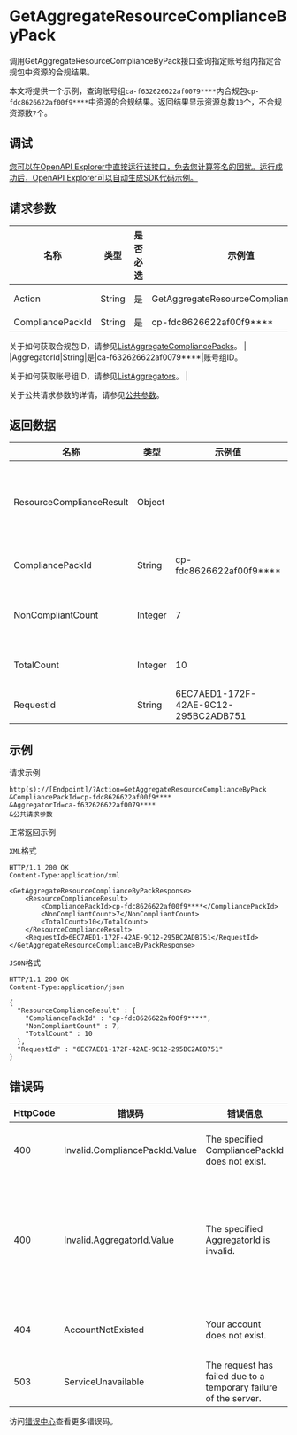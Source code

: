 # GetAggregateResourceComplianceByPack

调用GetAggregateResourceComplianceByPack接口查询指定账号组内指定合规包中资源的合规结果。

本文将提供一个示例，查询账号组`ca-f632626622af0079****`内合规包`cp-fdc8626622af00f9****`中资源的合规结果。返回结果显示资源总数`10`个，不合规资源数`7`个。

## 调试

[您可以在OpenAPI Explorer中直接运行该接口，免去您计算签名的困扰。运行成功后，OpenAPI Explorer可以自动生成SDK代码示例。](https://api.aliyun.com/#product=Config&api=GetAggregateResourceComplianceByPack&type=RPC&version=2020-09-07)

## 请求参数

|名称|类型|是否必选|示例值|描述|
|--|--|----|---|--|
|Action|String|是|GetAggregateResourceComplianceByPack|要执行的操作，取值：**GetAggregateResourceComplianceByPack**。 |
|CompliancePackId|String|是|cp-fdc8626622af00f9\*\*\*\*|合规包ID。

 关于如何获取合规包ID，请参见[ListAggregateCompliancePacks](~~262059~~)。 |
|AggregatorId|String|是|ca-f632626622af0079\*\*\*\*|账号组ID。

 关于如何获取账号组ID，请参见[ListAggregators](~~255797~~)。 |

关于公共请求参数的详情，请参见[公共参数](~~251751~~)。

## 返回数据

|名称|类型|示例值|描述|
|--|--|---|--|
|ResourceComplianceResult|Object| |合规包中资源的合规结果。 |
|CompliancePackId|String|cp-fdc8626622af00f9\*\*\*\*|合规包ID。 |
|NonCompliantCount|Integer|7|不合规资源数。 |
|TotalCount|Integer|10|资源总数。 |
|RequestId|String|6EC7AED1-172F-42AE-9C12-295BC2ADB751|请求ID。 |

## 示例

请求示例

```
http(s)://[Endpoint]/?Action=GetAggregateResourceComplianceByPack
&CompliancePackId=cp-fdc8626622af00f9****
&AggregatorId=ca-f632626622af0079****
&公共请求参数
```

正常返回示例

`XML`格式

```
HTTP/1.1 200 OK
Content-Type:application/xml

<GetAggregateResourceComplianceByPackResponse>
    <ResourceComplianceResult>
        <CompliancePackId>cp-fdc8626622af00f9****</CompliancePackId>
        <NonCompliantCount>7</NonCompliantCount>
        <TotalCount>10</TotalCount>
    </ResourceComplianceResult>
    <RequestId>6EC7AED1-172F-42AE-9C12-295BC2ADB751</RequestId>
</GetAggregateResourceComplianceByPackResponse>
```

`JSON`格式

```
HTTP/1.1 200 OK
Content-Type:application/json

{
  "ResourceComplianceResult" : {
    "CompliancePackId" : "cp-fdc8626622af00f9****",
    "NonCompliantCount" : 7,
    "TotalCount" : 10
  },
  "RequestId" : "6EC7AED1-172F-42AE-9C12-295BC2ADB751"
}
```

## 错误码

|HttpCode|错误码|错误信息|描述|
|--------|---|----|--|
|400|Invalid.CompliancePackId.Value|The specified CompliancePackId does not exist.|合规包ID不存在。|
|400|Invalid.AggregatorId.Value|The specified AggregatorId is invalid.|账号组ID不存在或无权限使用该账号组。|
|404|AccountNotExisted|Your account does not exist.|您的账号不存在。|
|503|ServiceUnavailable|The request has failed due to a temporary failure of the server.|服务不可用。|

访问[错误中心](https://error-center.aliyun.com/status/product/Config)查看更多错误码。

